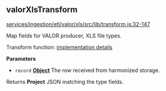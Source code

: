 <!-- Generated by documentation.js. Update this documentation by updating the source code. -->

## valorXlsTransform

[services/ingestion/etl/valor/xls/src/lib/transform.js:32-147](https://github.com/ec-europa/eubfr-data-lake/blob/e81d0b3b7ae802053270430defd8706d02b75be9/services/ingestion/etl/valor/xls/src/lib/transform.js#L32-L147 "Source code on GitHub")

Map fields for VALOR producer, XLS file types.

Transform function: [implementation details](https://github.com/ec-europa/eubfr-data-lake/blob/master/services/ingestion/etl/valor/xml/src/lib/transform.js)

**Parameters**

-   `record` **[Object](https://developer.mozilla.org/docs/Web/JavaScript/Reference/Global_Objects/Object)** The row received from harmonized storage.

Returns **Project** JSON matching the type fields.
